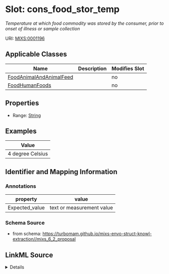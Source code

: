 # Slot: cons_food_stor_temp


_Temperature at which food commodity was stored by the consumer, prior to onset of illness or sample collection_



URI: [MIXS:0001196](https://w3id.org/mixs/0001196)



<!-- no inheritance hierarchy -->




## Applicable Classes

| Name | Description | Modifies Slot |
| --- | --- | --- |
[FoodAnimalAndAnimalFeed](FoodAnimalAndAnimalFeed.md) |  |  no  |
[FoodHumanFoods](FoodHumanFoods.md) |  |  no  |







## Properties

* Range: [String](String.md)






## Examples

| Value |
| --- |
| 4 degree Celsius |

## Identifier and Mapping Information





### Annotations

| property | value |
| --- | --- |
| Expected_value | text or measurement value || Preferred_unit | degree Celsius |



### Schema Source


* from schema: https://turbomam.github.io/mixs-envo-struct-knowl-extraction//mixs_6_2_proposal




## LinkML Source

<details>
```yaml
name: cons_food_stor_temp
annotations:
  Expected_value:
    tag: Expected_value
    value: text or measurement value
  Preferred_unit:
    tag: Preferred_unit
    value: degree Celsius
description: Temperature at which food commodity was stored by the consumer, prior
  to onset of illness or sample collection
title: food stored by consumer (storage temperature)
notes:
- consumer
- food
- storage
- temperature
examples:
- value: 4 degree Celsius
from_schema: https://turbomam.github.io/mixs-envo-struct-knowl-extraction//mixs_6_2_proposal
rank: 1000
string_serialization: '{float} {unit}|{text}'
slot_uri: MIXS:0001196
multivalued: false
alias: cons_food_stor_temp
domain_of:
- FoodAnimalAndAnimalFeed
- FoodHumanFoods
range: string
required: false
recommended: false

```
</details>